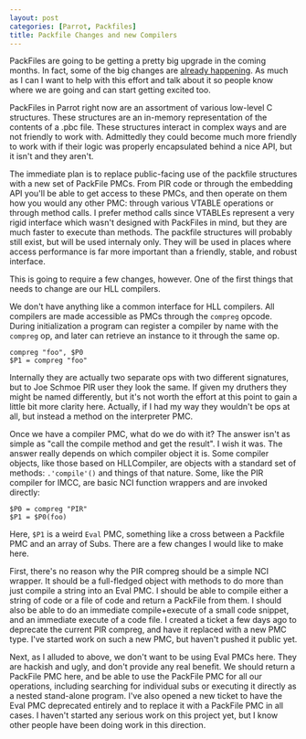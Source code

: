 ```yaml
---
layout: post
categories: [Parrot, Packfiles]
title: Packfile Changes and new Compilers
---
```


PackFiles are going to be getting a pretty big upgrade in the coming months.
In fact, some of the big changes are [already happening][packfile_backref].
As much as I can I want to help with this effort and talk about it so people
know where we are going and can start getting excited too.

[packfile_backref]: https://github.com/parrot/parrot/commit/48b41743ca233c1dc017eecfbb8dd364be22795a

PackFiles in Parrot right now are an assortment of various low-level C
structures. These structures are an in-memory representation of the
contents of a .pbc file. These structures interact in complex ways and are not
friendly to work with. Admittedly they could become much more friendly to work
with if their logic was properly encapsulated behind a nice API, but it isn't
and they aren't.

The immediate plan is to replace public-facing use of the packfile structures
with a new set of PackFile PMCs. From PIR code or through the embedding API
you'll be able to get access to these PMCs, and then operate on them how you
would any other PMC: through various VTABLE operations or through method
calls. I prefer method calls since VTABLEs represent a very rigid interface
which wasn't designed with PackFiles in mind, but they are much faster to
execute than methods. The packfile structures will probably still exist, but
will be used internaly only. They will be used in places where access
performance is far more important than a friendly, stable, and robust
interface.

This is going to require a few changes, however. One of the first things that
needs to change are our HLL compilers.

We don't have anything like a common interface for HLL compilers. All
compilers are made accessible as PMCs through the `compreg` opcode. During
initialization a program can register a compiler by name with the `compreg`
op, and later can retrieve an instance to it through the same op.

    compreg "foo", $P0
    $P1 = compreg "foo"

Internally they are actually two separate ops with two different signatures,
but to Joe Schmoe PIR user they look the same. If given my druthers they might
be named differently, but it's not worth the effort at this point to gain a
little bit more clarity here. Actually, if I had my way they wouldn't be ops
at all, but instead a method on the interpreter PMC.

Once we have a compiler PMC, what do we do with it? The answer isn't as simple
as "call the compile method and get the result". I wish it was. The answer
really depends on which compiler object it is. Some compiler objects, like
those based on HLLCompiler, are objects with a standard set of methods:
`.'compile'()` and things of that nature. Some, like the PIR compiler for
IMCC, are basic NCI function wrappers and are invoked directly:

    $P0 = compreg "PIR"
    $P1 = $P0(foo)

Here, `$P1` is a weird `Eval` PMC, something like a cross between a Packfile
PMC and an array of Subs. There are a few changes I would like to make here.

First, there's no reason why the PIR compreg should be a simple NCI wrapper.
It should be a full-fledged object with methods to do more than just compile a
string into an Eval PMC. I should be able to compile either a string of code
or a file of code and return a PackFile from them. I should also be able to do
an immediate compile+execute of a small code snippet, and an immediate execute
of a code file. I created a ticket a few days ago to deprecate the current PIR
compreg, and have it replaced with a new PMC type. I've started work on such a
new PMC, but haven't pushed it public yet.

Next, as I alluded to above, we don't want to be using Eval PMCs here. They
are hackish and ugly, and don't provide any real benefit. We should return a
PackFile PMC here, and be able to use the PackFile PMC for all our operations,
including searching for individual subs or executing it directly as a nested
stand-alone program. I've also opened a new ticket to have the Eval PMC
deprecated entirely and to replace it with a PackFile PMC in all cases. I
haven't started any serious work on this project yet, but I know other people
have been doing work in this direction.

